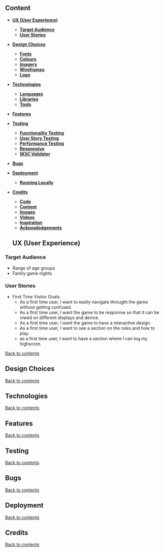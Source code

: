 ## **Content**

- [**UX (User Experience)**](#ux-user-experience)
  - [**Target Audience**](#target-audience)
  - [**User Stories**](#user-stories)
  
- [**Design Choices**](#design-choices)
  - [**Fonts**](#fonts)
  - [**Colours**](#colours)
  - [**Imagery**](#imagery)
  - [**Wireframes**](#wireframes)
  - [**Logo**](#)

- [**Technologies**](#technologies)
  - [**Languages**](#languages)
  - [**Libraries**](#libraries)
  - [**Tools**](#tools)

- [**Features**](#features)
  
- [**Testing**](#testing)
  - [**Functionality Testing**](#functionality-testing)
  - [**User Story Testing**](#user-story-testing)
  - [**Performance Testing**](#performance-testing)
  - [**Responsive**](#responsive)
  - [**W3C Validator**](#w3c-validator)

- [**Bugs**](#bugs)

- [**Deployment**](#deployment)
  - [**Running Locally**](#running-locally)

- [**Credits**](#credits)
  - [**Code**](#code)
  - [**Content**](#content)
  - [**Images**](#images)
  - [**Videos**](#videos)
  - [**Inspiration**](#inspiration)
  - [**Acknowledgements**](#acknowledgements)
  
  ## **UX (User Experience)**

### **Target Audience**

- Range of age groups
- Family game nights


### **User Stories**
  - First Time Visitor Goals
    - As a first time user, I want to easily navigate throught the game without getting confused.
    - As a first time user, I want the game to be responive so that it can be viwed on different displays and device.
    - As a first time user, I want the game to have a interactive design.
    - As a first time user, I want to see a section on the rules and how to play.
    - as a first time user, I want to have a section where I can log my highscore.

[Back to contents](#content)

## **Design Choices**

[Back to contents](#content)

## **Technologies**

[Back to contents](#content)

## **Features**

[Back to contents](#content)

## **Testing**

[Back to contents](#content)

## **Bugs**

[Back to contents](#content)

## **Deployment**

[Back to contents](#content)

## **Credits**

[Back to contents](#content)